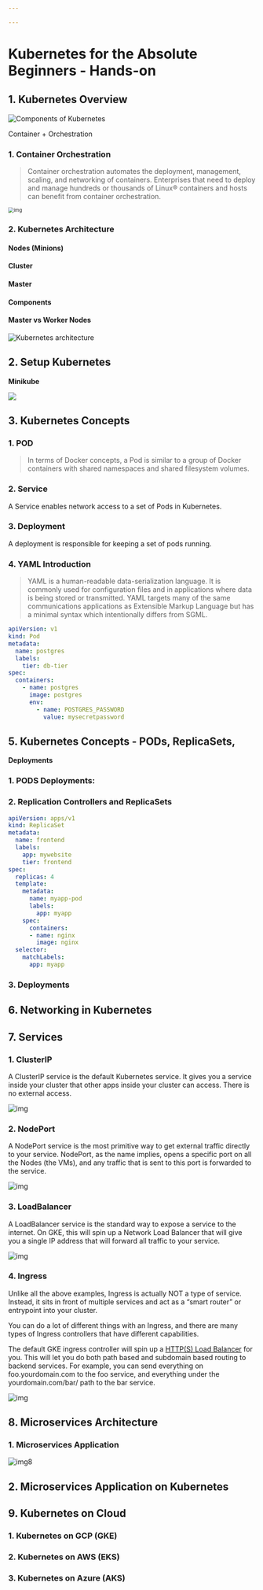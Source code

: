 ```yaml
---

---
```


# Kubernetes for the Absolute Beginners - Hands-on

## 1. **Kubernetes Overview**

![Components of Kubernetes](https://d33wubrfki0l68.cloudfront.net/2475489eaf20163ec0f54ddc1d92aa8d4c87c96b/e7c81/images/docs/components-of-kubernetes.svg)

Container + Orchestration

### 1. Container Orchestration

> Container orchestration automates the deployment, management, scaling, and networking of containers. Enterprises that need to deploy and manage hundreds or thousands of Linux® containers and hosts can benefit from container orchestration.

<img src="https://miro.medium.com/max/2920/0*q2ezs3YFk6SvC9mr.png" alt="img" style="zoom:70%;" />

### 2. Kubernetes Architecture

#### Nodes (Minions)

#### Cluster

#### Master

#### Components

#### Master vs Worker Nodes

![Kubernetes architecture](https://startkubernetes.com/static/ed77ff8be09a6293d24b21f4dadc55d7/5a190/k8s-architecture.png)

## 2.  **Setup Kubernetes**

**Minikube**

![](https://images2.imgbox.com/f0/33/1R4LwO4f_o.png)

## 3. Kubernetes Concepts

### 1. POD

> In terms of Docker concepts, a Pod is similar to a group of Docker containers with shared namespaces and shared filesystem volumes.

### 2. Service

A Service enables network access to a set of Pods in Kubernetes.

### 3. Deployment

A deployment is responsible for keeping a set of pods running.

### 4.  **YAML Introduction**

> YAML is a human-readable data-serialization language. It is commonly used for configuration files and in applications where data is being stored or transmitted. YAML targets many of the same communications applications as Extensible Markup Language but has a minimal syntax which intentionally differs from SGML.

```yaml
apiVersion: v1
kind: Pod
metadata:
  name: postgres
  labels:
    tier: db-tier
spec:
  containers:
    - name: postgres
      image: postgres
      env:
        - name: POSTGRES_PASSWORD
          value: mysecretpassword
```

## 5. **Kubernetes Concepts - PODs, ReplicaSets,**
**Deployments**

### 1. PODS Deployments:

### 2. Replication Controllers and ReplicaSets

```yaml
apiVersion: apps/v1
kind: ReplicaSet
metadata:
  name: frontend
  labels:
    app: mywebsite
    tier: frontend
spec:
  replicas: 4
  template:
    metadata:
      name: myapp-pod
      labels:
        app: myapp
    spec:
      containers:
      - name: nginx
        image: nginx
  selector:
    matchLabels:
      app: myapp
```

### 3. Deployments

## 6. Networking in Kubernetes

## 7. **Services**

### 1. ClusterIP

A ClusterIP service is the default Kubernetes service. It gives you a service inside your cluster that other apps inside your cluster can access. There is no external access.

![img](https://miro.medium.com/max/765/1*I4j4xaaxsuchdvO66V3lAg.png)

### 2. NodePort

A NodePort service is the most primitive way to get external traffic directly to your service. NodePort, as the name implies, opens a specific port on all the Nodes (the VMs), and any traffic that is sent to this port is forwarded to the service.

![img](https://miro.medium.com/max/942/1*CdyUtG-8CfGu2oFC5s0KwA.png)

### 3. LoadBalancer

A LoadBalancer service is the standard way to expose a service to the internet. On GKE, this will spin up a Network Load Balancer that will give you a single IP address that will forward all traffic to your service.

![img](https://miro.medium.com/max/822/1*P-10bQg_1VheU9DRlvHBTQ.png)



### 4. Ingress

Unlike all the above examples, Ingress is actually NOT a type of service. Instead, it sits in front of multiple services and act as a “smart router” or entrypoint into your cluster.

You can do a lot of different things with an Ingress, and there are many types of Ingress controllers that have different capabilities.

The default GKE ingress controller will spin up a [HTTP(S) Load Balancer](https://cloud.google.com/compute/docs/load-balancing/http/) for you. This will let you do both path based and subdomain based routing to backend services. For example, you can send everything on foo.yourdomain.com to the foo service, and everything under the yourdomain.com/bar/ path to the bar service.


![img](https://miro.medium.com/max/1786/1*KIVa4hUVZxg-8Ncabo8pdg.png)





## 8. **Microservices Architecture**

### 1. Microservices Application

![img](https://microservices.io/i/Microservice_Architecture.png)8

## 2. Microservices Application on Kubernetes

## 9. **Kubernetes on Cloud**

### 1. Kubernetes on GCP (GKE)

### 2. Kubernetes on AWS (EKS)

### 3. Kubernetes on Azure (AKS)

